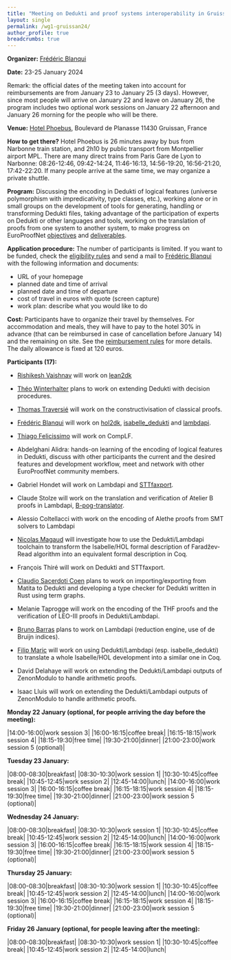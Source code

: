```yaml
---
title: "Meeting on Dedukti and proof systems interoperability in Gruissan in January 2024"
layout: single
permalink: /wg1-gruissan24/
author_profile: true
breadcrumbs: true
---
```


<!--img src="/_pages/WG1/Jan2023/20230129_135357_resized.jpg"/-->

**Organizer:** [Frédéric Blanqui](https://blanqui.gitlabpages.inria.fr/)

**Date:** 23-25 January 2024

Remark: the official dates of the meeting taken into account for reimbursements are from January 23 to January 25 (3 days). However, since most people will arrive on January 22 and leave on January 26, the program includes two optional work sessions on January 22 afternoon and January 26 morning for the people who will be there.

**Venue:** [Hotel Phoebus](https://hotels-gruissan.com/), Boulevard de Planasse 11430 Gruissan, France

**How to get there?** Hotel Phoebus is 26 minutes away by bus from
Narbonne train station, and 2h10 by public transport from Montpellier
airport MPL. There are many direct trains from Paris Gare de Lyon to
Narbonne: 08:26-12:46, 09:42-14:24, 11:46-16:13, 14:56-19:20,
16:56-21:20, 17:42-22:20. If many people arrive at the same time, we
may organize a private shuttle.

<!--A shuttle will be organized from/to the train station on October 15 at 15:30, and from the hotel to Remiremont train station on October 19 at 15:00. If you want to take the shuttle, send a mail to [Frédéric Blanqui](https://blanqui.gitlabpages.inria.fr/)-->

**Program:** Discussing the encoding in Dedukti of logical features (universe polymorphism with impredicativity, type classes, etc.), working alone or in small groups on the development of tools for generating, handling or transforming Dedukti files, taking advantage of the participation of experts on Dedukti or other languages and tools, working on the translation of proofs from one system to another system, to make progress on EuroProofNet [objectives](../objectives) and [deliverables](../deliverables).

**Application procedure:** The number of participants is limited. If you want to be funded, check the [eligibility rules](https://europroofnet.github.io/eligibility/) and send a mail to [Frédéric Blanqui](https://blanqui.gitlabpages.inria.fr/) with the following information and documents:

  * URL of your homepage
  * planned date and time of arrival
  * planned date and time of departure
  * cost of travel in euros with quote (screen capture)
  * work plan: describe what you would like to do

**Cost:** Participants have to organize their travel by themselves. For accommodation and meals, they will have to pay to the hotel 30% in advance (that can be reimbursed in case of cancellation before January 14) and the remaining on site. See the [reimbursement rules](https://europroofnet.github.io/reimbursement-rules/) for more details. The daily allowance is fixed at 120 euros.

**Participants (17):**

<!-- hotel paid -->

- [Rishikesh Vaishnav](https://lmf.cnrs.fr/Perso/RishVaishnav) will work on [lean2dk](https://github.com/Deducteam/lean2dk)

- [Théo Winterhalter](https://theowinterhalter.github.io/) plans to work on extending Dedukti with decision procedures.

- [Thomas Traversié]( https://thomastraversie.github.io/) will work on the constructivisation of classical proofs.

- [Frédéric Blanqui](https://blanqui.gitlabpages.inria.fr/) will work on [hol2dk](https://github.com/Deducteam/hol2dk/), [isabelle\_dedukti](https://github.com/Deducteam/isabelle_dedukti/) and [lambdapi](https://github.com/Deducteam/lambdapi/).

- [Thiago Felicissimo](http://www.lsv.fr/~felicissimo/) will work on CompLF.

- Abdelghani Alidra: hands-on learning of the encoding of logical features in Dedukti, discuss with other participants the current and the desired features and development workflow, meet and network with other EuroProofNet community members.

- Gabriel Hondet will work on Lambdapi and [STTfaxport](https://github.com/Deducteam/sttfaxport).

- Claude Stolze will work on the translation and verification of Atelier B proofs in Lambdapi, [B-pog-translator](https://github.com/Deducteam/B-pog-translator).

- Alessio Coltellacci with work on the encoding of Alethe proofs from SMT solvers to Lambdapi

- [Nicolas Magaud](https://dpt-info.u-strasbg.fr/~magaud/) will investigate how to use the Dedukti/Lambdapi toolchain to transform the Isabelle/HOL formal description of Faradžev-Read algorithm into an equivalent formal description in Coq.

- François Thiré will work on Dedukti and STTfaxport.

- [Claudio Sacerdoti Coen](http://www.cs.unibo.it/~sacerdot/) plans to work on importing/exporting from Matita to Dedukti and developing a type checker for
Dedukti written in Rust using term graphs.

- Melanie Taprogge will work on the encoding of the THF proofs and the verification of LEO-III proofs in Dedukti/Lambdapi.

<!-- hotel not not paid yet -->

- [Bruno Barras](http://www.lsv.fr/~barras/) plans to work on Lambdapi (reduction engine, use of de Bruijn indices).

- [Filip Maric](http://www.matf.bg.ac.rs/~filip) will work on using Dedukti/Lambdapi (esp. isabelle_dedukti) to translate a whole Isabelle/HOL development into a similar one in Coq.

- David Delahaye will work on extending the Dedukti/Lambdapi outputs of ZenonModulo to handle arithmetic proofs.

- Isaac Lluis will work on extending the Dedukti/Lambdapi outputs of ZenonModulo to handle arithmetic proofs.

<!-- to be confirmed -->
<!--
- [Sophie Tourret](https://www.mpi-inf.mpg.de/departments/automation-of-logic/people/sophie-tourret)

- [Artur Korniłowicz](http://math.uwb.edu.pl/~arturk/)

- [Amélie Ledein](https://lmf.cnrs.fr/Perso/AmelieLedein)
-->

**Monday 22 January (optional, for people arriving the day before the meeting):**

|14:00-16:00|work session 3|
|16:00-16:15|coffee break|
|16:15-18:15|work session 4|
|18:15-19:30|free time|
|19:30-21:00|dinner|
|21:00-23:00|work session 5 (optional)|

**Tuesday 23 January:**

|08:00-08:30|breakfast|
|08:30-10:30|work session 1|
|10:30-10:45|coffee break|
|10:45-12:45|work session 2|
|12:45-14:00|lunch|
|14:00-16:00|work session 3|
|16:00-16:15|coffee break|
|16:15-18:15|work session 4|
|18:15-19:30|free time|
|19:30-21:00|dinner|
|21:00-23:00|work session 5 (optional)|

**Wednesday 24 January:**

|08:00-08:30|breakfast|
|08:30-10:30|work session 1|
|10:30-10:45|coffee break|
|10:45-12:45|work session 2|
|12:45-14:00|lunch|
|14:00-16:00|work session 3|
|16:00-16:15|coffee break|
|16:15-18:15|work session 4|
|18:15-19:30|free time|
|19:30-21:00|dinner|
|21:00-23:00|work session 5 (optional)|

**Thursday 25 January:**

|08:00-08:30|breakfast|
|08:30-10:30|work session 1|
|10:30-10:45|coffee break|
|10:45-12:45|work session 2|
|12:45-14:00|lunch|
|14:00-16:00|work session 3|
|16:00-16:15|coffee break|
|16:15-18:15|work session 4|
|18:15-19:30|free time|
|19:30-21:00|dinner|
|21:00-23:00|work session 5 (optional)|

**Friday 26 January (optional, for people leaving after the meeting):**

|08:00-08:30|breakfast|
|08:30-10:30|work session 1|
|10:30-10:45|coffee break|
|10:45-12:45|work session 2|
|12:45-14:00|lunch|

<!--img src="/_pages/WG1/Jan2023/20230126_161524_resized.jpg"/-->
